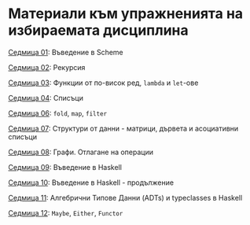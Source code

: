 # Материали към упражненията на избираемата дисциплина

[Седмица 01](./01-scheme-intro/): Въведение в Scheme

[Седмица 02](./02-scheme-recursion/): Рекурсия

[Седмица 03](./03-scheme-higher-order-functions/): Функции от по-висок ред, `lambda` и `let`-ове

[Седмица 04](./04-scheme-lists/): Списъци

[Седмица 06](./06-scheme-fold-map-filter/): `fold`, `map`, `filter`

[Седмица 07](./07-scheme-data-structures/): Структури от данни - матрици, дървета и асоциативни списъци

[Седмица 08](./08-scheme-graphs-delay/): Графи. Отлагане на операции

[Седмица 09](./09-haskell-intro/): Въведение в Haskell

[Седмица 10](./10-haskell-intro-part-2/): Въведение в Haskell - продължение

[Седмица 11](./11-haskell-adts/): Алгебрични Типове Данни (ADTs) и typeclasses в Haskell

[Седмица 12](./12-haskell-maybe-either-functor/): `Maybe`, `Either`, `Functor`
